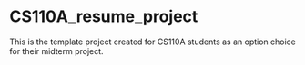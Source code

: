 # CS110A_resume_project
This is the template project created for CS110A students as an option choice for their midterm project.
